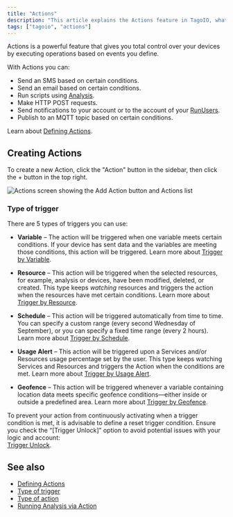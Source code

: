 ```yaml
---
title: "Actions"
description: "This article explains the Actions feature in TagoIO, what you can do with Actions, and how to create a new Action. It also provides links to related documentation sections such as Defining Actions, trigger types, and action types."
tags: ["tagoio", "actions"]
---
```

Actions is a powerful feature that gives you total control over your devices by executing operations based on events you define.

With Actions you can:
- Send an SMS based on certain conditions.
- Send an email based on certain conditions.
- Run scripts using [Analysis](../analysis/).
- Make HTTP POST requests.
- Send notifications to your account or to the account of your [RunUsers](../tagorun/tagorun-mobile-app).
- Publish to an MQTT topic based on certain conditions.

Learn about [Defining Actions](../actions/).

## Creating Actions

To create a new Action, click the "Action" button in the sidebar, then click the + button in the top right.

![Actions screen showing the Add Action button and Actions list](/docs_imagem/tagoio/actions-2.png)

### Type of trigger

There are 5 types of triggers you can use:

* **Variable** – The action will be triggered when one variable meets certain conditions. If your device has sent data and the variables are meeting those conditions, this action will be triggered. Learn more about [Trigger by Variable](../trigger-by-variable).

* **Resource** – This action will be triggered when the selected resources, for example, analysis or devices, have been modified, deleted, or created. This type keeps _watching_ resources and triggers the action when the resources have met certain conditions. Learn more about [Trigger by Resource](../trigger-by-resource).

* **Schedule** – This action will be triggered automatically from time to time. You can specify a custom range (every second Wednesday of September), or you can specify a fixed time range (every 2 hours). Learn more about [Trigger by Schedule](../trigger-by-schedule).

* **Usage Alert** – This action will be triggered upon a Services and/or Resources usage percentage set by the user. This type keeps watching Services and Resources and triggers the Action when the conditions are met. Learn more about [Trigger by Usage Alert](../notifications/trigger-by-usage-alert).

* **Geofence** – This action will be triggered whenever a variable containing location data meets specific geofence conditions—either inside or outside a predefined area. Learn more about [Trigger by Geofence](../trigger-by-geofence).

To prevent your action from continuously activating when a trigger condition is met, it is advisable to define a reset trigger condition. Ensure you check the “[Trigger Unlock]” option to avoid potential issues with your logic and account:  
[Trigger Unlock](../trigger-unlock).

## See also

- [Defining Actions](../actions/)
- [Type of trigger](../trigger-by-variable)
- [Type of action](../actions/action-types)
- [Running Analysis via Action](../actions/)